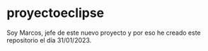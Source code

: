 # proyectoeclipse
Soy Marcos, jefe de este nuevo proyecto y por eso he creado este repositorio el día 31/01/2023.
